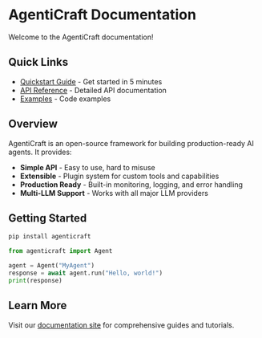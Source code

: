# AgentiCraft Documentation

Welcome to the AgentiCraft documentation!

## Quick Links

- [Quickstart Guide](quickstart.md) - Get started in 5 minutes
- [API Reference](https://docs.agenticraft.ai/api) - Detailed API documentation
- [Examples](https://github.com/agenticraft/agenticraft-examples) - Code examples

## Overview

AgentiCraft is an open-source framework for building production-ready AI agents. It provides:

- **Simple API** - Easy to use, hard to misuse
- **Extensible** - Plugin system for custom tools and capabilities
- **Production Ready** - Built-in monitoring, logging, and error handling
- **Multi-LLM Support** - Works with all major LLM providers

## Getting Started

```bash
pip install agenticraft
```

```python
from agenticraft import Agent

agent = Agent("MyAgent")
response = await agent.run("Hello, world!")
print(response)
```

## Learn More

Visit our [documentation site](https://docs.agenticraft.ai) for comprehensive guides and tutorials.
